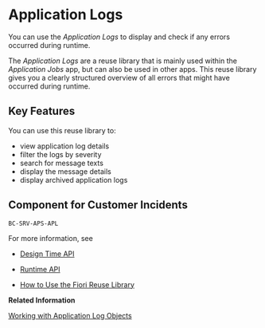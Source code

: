 <!-- loio091bec93bffb49b5af594115cb80ffb8 -->

# Application Logs

You can use the *Application Logs* to display and check if any errors occurred during runtime.

The *Application Logs* are a reuse library that is mainly used within the *Application Jobs* app, but can also be used in other apps. This reuse library gives you a clearly structured overview of all errors that might have occurred during runtime.



<a name="loio091bec93bffb49b5af594115cb80ffb8__section_rqv_hn1_mfb"/>

## Key Features

You can use this reuse library to:



-   view application log details
-   filter the logs by severity
-   search for message texts
-   display the message details
-   display archived application logs



<a name="loio091bec93bffb49b5af594115cb80ffb8__section_y2x_2zw_znb"/>

## Component for Customer Incidents

`BC-SRV-APS-APL`



For more information, see

-   [Design Time API](design-time-api-0bc1e5f.md)

-   [Runtime API](runtime-api-55c2083.md)

-   [How to Use the Fiori Reuse Library](how-to-use-the-fiori-reuse-library-a094e54.md)


**Related Information**  


[Working with Application Log Objects](https://help.sap.com/docs/SAP_S4HANA_CLOUD/25cf71e63940453397a32dc2b7676947/081904c149e5471089bcfc6030b0e819.html)

